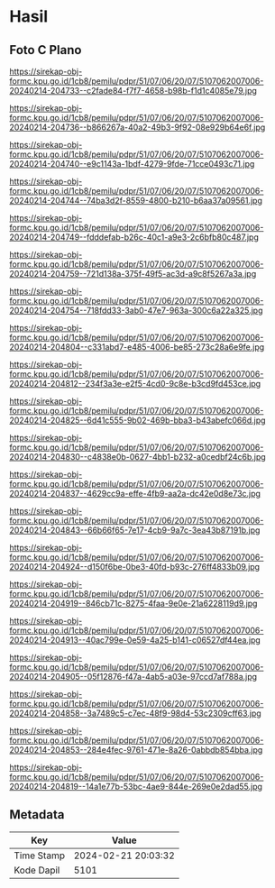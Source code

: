 # Hasil

## Foto C Plano

https://sirekap-obj-formc.kpu.go.id/1cb8/pemilu/pdpr/51/07/06/20/07/5107062007006-20240214-204733--c2fade84-f7f7-4658-b98b-f1d1c4085e79.jpg

https://sirekap-obj-formc.kpu.go.id/1cb8/pemilu/pdpr/51/07/06/20/07/5107062007006-20240214-204736--b866267a-40a2-49b3-9f92-08e929b64e6f.jpg

https://sirekap-obj-formc.kpu.go.id/1cb8/pemilu/pdpr/51/07/06/20/07/5107062007006-20240214-204740--e9c1143a-1bdf-4279-9fde-71cce0493c71.jpg

https://sirekap-obj-formc.kpu.go.id/1cb8/pemilu/pdpr/51/07/06/20/07/5107062007006-20240214-204744--74ba3d2f-8559-4800-b210-b6aa37a09561.jpg

https://sirekap-obj-formc.kpu.go.id/1cb8/pemilu/pdpr/51/07/06/20/07/5107062007006-20240214-204749--fdddefab-b26c-40c1-a9e3-2c6bfb80c487.jpg

https://sirekap-obj-formc.kpu.go.id/1cb8/pemilu/pdpr/51/07/06/20/07/5107062007006-20240214-204759--721d138a-375f-49f5-ac3d-a9c8f5267a3a.jpg

https://sirekap-obj-formc.kpu.go.id/1cb8/pemilu/pdpr/51/07/06/20/07/5107062007006-20240214-204754--718fdd33-3ab0-47e7-963a-300c6a22a325.jpg

https://sirekap-obj-formc.kpu.go.id/1cb8/pemilu/pdpr/51/07/06/20/07/5107062007006-20240214-204804--c331abd7-e485-4006-be85-273c28a6e9fe.jpg

https://sirekap-obj-formc.kpu.go.id/1cb8/pemilu/pdpr/51/07/06/20/07/5107062007006-20240214-204812--234f3a3e-e2f5-4cd0-9c8e-b3cd9fd453ce.jpg

https://sirekap-obj-formc.kpu.go.id/1cb8/pemilu/pdpr/51/07/06/20/07/5107062007006-20240214-204825--6d41c555-9b02-469b-bba3-b43abefc066d.jpg

https://sirekap-obj-formc.kpu.go.id/1cb8/pemilu/pdpr/51/07/06/20/07/5107062007006-20240214-204830--c4838e0b-0627-4bb1-b232-a0cedbf24c6b.jpg

https://sirekap-obj-formc.kpu.go.id/1cb8/pemilu/pdpr/51/07/06/20/07/5107062007006-20240214-204837--4629cc9a-effe-4fb9-aa2a-dc42e0d8e73c.jpg

https://sirekap-obj-formc.kpu.go.id/1cb8/pemilu/pdpr/51/07/06/20/07/5107062007006-20240214-204843--66b66f65-7e17-4cb9-9a7c-3ea43b87191b.jpg

https://sirekap-obj-formc.kpu.go.id/1cb8/pemilu/pdpr/51/07/06/20/07/5107062007006-20240214-204924--d150f6be-0be3-40fd-b93c-276ff4833b09.jpg

https://sirekap-obj-formc.kpu.go.id/1cb8/pemilu/pdpr/51/07/06/20/07/5107062007006-20240214-204919--846cb71c-8275-4faa-9e0e-21a6228119d9.jpg

https://sirekap-obj-formc.kpu.go.id/1cb8/pemilu/pdpr/51/07/06/20/07/5107062007006-20240214-204913--40ac799e-0e59-4a25-b141-c06527df44ea.jpg

https://sirekap-obj-formc.kpu.go.id/1cb8/pemilu/pdpr/51/07/06/20/07/5107062007006-20240214-204905--05f12876-f47a-4ab5-a03e-97ccd7af788a.jpg

https://sirekap-obj-formc.kpu.go.id/1cb8/pemilu/pdpr/51/07/06/20/07/5107062007006-20240214-204858--3a7489c5-c7ec-48f9-98d4-53c2309cff63.jpg

https://sirekap-obj-formc.kpu.go.id/1cb8/pemilu/pdpr/51/07/06/20/07/5107062007006-20240214-204853--284e4fec-9761-471e-8a26-0abbdb854bba.jpg

https://sirekap-obj-formc.kpu.go.id/1cb8/pemilu/pdpr/51/07/06/20/07/5107062007006-20240214-204819--14a1e77b-53bc-4ae9-844e-269e0e2dad55.jpg


## Metadata

| Key        | Value               |
| ---------- | ------------------- |
| Time Stamp | 2024-02-21 20:03:32 |
| Kode Dapil | 5101                |



